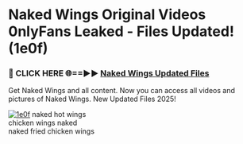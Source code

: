 # Naked Wings Original Videos 0nlyFans Leaked - Files Updated! (1e0f)

<h3>🔴 CLICK HERE 🌐==►► <a href="https://tinyurl.com/up5wt9bj" rel="nofollow">Naked Wings Updated Files</a></h3>

Get Naked Wings and all content. Now you can access all videos and pictures of Naked Wings. New Updated Files 2025!

[![1e0f](https://i.imgur.com/ABiUzMV.gif)](https://tinyurl.com/up5wt9bj)
naked hot wings<br>
chicken wings naked<br>
naked fried chicken wings